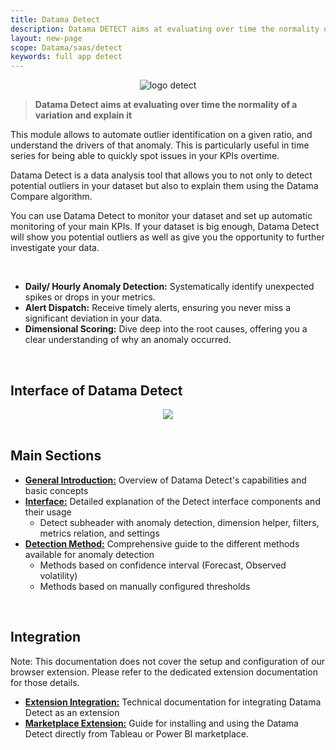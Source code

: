 ```yaml
---
title: Datama Detect
description: Datama DETECT aims at evaluating over time the normality of a variation.
layout: new-page
scope: Datama/saas/detect
keywords: full app detect
---
```


<center><img src="{{site.url}}/{{site.baseurl}}/core_app/new/images/Detect_icon.jpg" alt="logo detect" /></center>

> **Datama Detect aims at evaluating over time the normality of a variation and explain it**


This module allows to automate outlier identification on a given ratio, and understand the drivers of that anomaly. This is particularly useful in time series for being able to quickly spot issues in your KPIs overtime.

Datama Detect is a data analysis tool that allows you to not only to detect potential outliers in your dataset but also to explain them using the Datama Compare algorithm.

You can use Datama Detect to monitor your dataset and set up automatic monitoring of your main KPIs. If your dataset is big enough, Datama Detect will show you potential outliers as well as give you the opportunity to further investigate your data. 

<br>

<ul>
    <li><strong>Daily/ Hourly Anomaly Detection:</strong> Systematically identify unexpected spikes or drops in your metrics.</li>
    <li><strong>Alert Dispatch:</strong> Receive timely alerts, ensuring you never miss a significant deviation in your data.</li>
    <li><strong>Dimensional Scoring:</strong> Dive deep into the root causes, offering you a clear understanding of why an anomaly occurred.</li>

</ul>

<br>

## Interface of Datama Detect

<center><img src="{{site.url}}/{{site.baseurl}}/core_app/new/images/interface_detect.jpg "/></center>

<br>

## Main Sections

<ul>
    <li><strong><a href="{{site.url}}/{{site.baseurl}}/core_app/new/detect/detect_introduction">General Introduction:</a></strong> Overview of Datama Detect's capabilities and basic concepts</li>
    <li><strong><a href="{{site.url}}/{{site.baseurl}}/core_app/new/detect/detect_interface">Interface:</a></strong> Detailed explanation of the Detect interface components and their usage
        <ul>
            <li>Detect subheader with anomaly detection, dimension helper, filters, metrics relation, and settings</li>
        </ul>
    </li>
    <li><strong><a href="{{site.url}}/{{site.baseurl}}/core_app/new/detect/detection_method">Detection Method:</a></strong> Comprehensive guide to the different methods available for anomaly detection
        <ul>
            <li>Methods based on confidence interval (Forecast, Observed volatility)</li>
            <li>Methods based on manually configured thresholds</li>
        </ul>
    </li>
</ul>
<br>

## Integration

Note: This documentation does not cover the setup and configuration of our browser extension. Please refer to the dedicated extension documentation for those details.


<ul>
    <li><strong><a href="{{site.url}}/{{site.baseurl}}/core_app/new/detect/integration_api">Extension Integration:</a></strong> Technical documentation for integrating Datama Detect as an extension</li>
    <li><strong><a href="{{site.url}}/{{site.baseurl}}/core_app/new/detect/integration_extension">Marketplace Extension:</a></strong> Guide for installing and using the Datama Detect directly from Tableau or Power BI marketplace.</li>
</ul>


